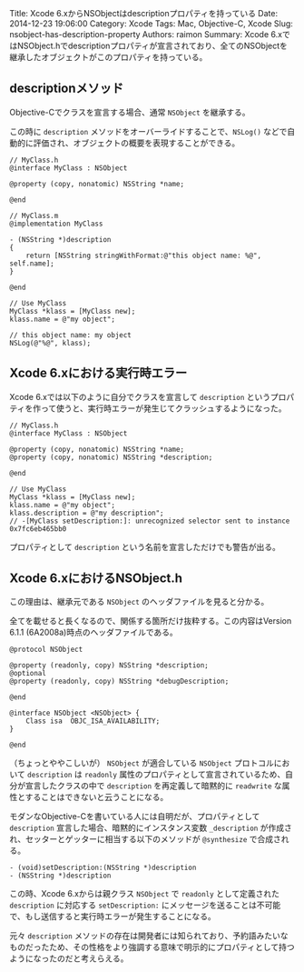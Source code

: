 Title: Xcode 6.xからNSObjectはdescriptionプロパティを持っている
Date: 2014-12-23 19:06:00
Category: Xcode
Tags: Mac, Objective-C, Xcode
Slug: nsobject-has-description-property
Authors: raimon
Summary: Xcode 6.xではNSObject.hでdescriptionプロパティが宣言されており、全てのNSObjectを継承したオブジェクトがこのプロパティを持っている。

## descriptionメソッド

Objective-Cでクラスを宣言する場合、通常 `NSObject` を継承する。

この時に `description` メソッドをオーバーライドすることで、`NSLog()` などで自動的に評価され、オブジェクトの概要を表現することができる。

```objc
// MyClass.h
@interface MyClass : NSObject

@property (copy, nonatomic) NSString *name;

@end

// MyClass.m
@implementation MyClass

- (NSString *)description
{
    return [NSString stringWithFormat:@"this object name: %@", self.name];
}

@end

// Use MyClass
MyClass *klass = [MyClass new];
klass.name = @"my object";

// this object name: my object
NSLog(@"%@", klass);

```

## Xcode 6.xにおける実行時エラー

Xcode 6.xでは以下のように自分でクラスを宣言して `description` というプロパティを作って使うと、実行時エラーが発生じてクラッシュするようになった。

```objc
// MyClass.h
@interface MyClass : NSObject

@property (copy, nonatomic) NSString *name;
@property (copy, nonatomic) NSString *description;

@end

// Use MyClass
MyClass *klass = [MyClass new];
klass.name = @"my object";
klass.description = @"my description";
// -[MyClass setDescription:]: unrecognized selector sent to instance 0x7fc6eb465bb0
```

プロパティとして `description` という名前を宣言しただけでも警告が出る。

## Xcode 6.xにおけるNSObject.h

この理由は、継承元である `NSObject` のヘッダファイルを見ると分かる。

全てを載せると長くなるので、関係する箇所だけ抜粋する。この内容はVersion 6.1.1 (6A2008a)時点のヘッダファイルである。

```objc
@protocol NSObject

@property (readonly, copy) NSString *description;
@optional
@property (readonly, copy) NSString *debugDescription;

@end

@interface NSObject <NSObject> {
    Class isa  OBJC_ISA_AVAILABILITY;
}

@end

```

（ちょっとややこしいが） `NSObject` が適合している `NSObject` プロトコルにおいて `description` は `readonly` 属性のプロパティとして宣言されているため、自分が宣言したクラスの中で `description` を再定義して暗黙的に `readwrite` な属性とすることはできないと云うことになる。

モダンなObjective-Cを書いている人には自明だが、プロパティとして `description` 宣言した場合、暗黙的にインスタンス変数 `_description` が作成され、セッターとゲッターに相当する以下のメソッドが `@synthesize` で合成される。

```objc
- (void)setDescription:(NSString *)description
- (NSString *)description
```

この時、Xcode 6.xからは親クラス `NSObject` で `readonly` として定義された `description` に対応する `setDescription:` にメッセージを送ることは不可能で、もし送信すると実行時エラーが発生することになる。

元々 `description` メソッドの存在は開発者には知られており、予約語みたいなものだったため、その性格をより強調する意味で明示的にプロパティとして持つようになったのだと考えらえる。
